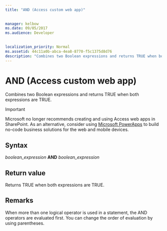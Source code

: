 ```yaml
---
title: "AND (Access custom web app)"
  
  
manager: kelbow
ms.date: 09/05/2017
ms.audience: Developer
 
  
localization_priority: Normal
ms.assetid: 44c11a0b-abca-4ea8-8770-f5c1375d8d76
description: "Combines two Boolean expressions and returns TRUE when both expressions are TRUE."
---
```


# AND (Access custom web app)

Combines two Boolean expressions and returns TRUE when both expressions are TRUE. 
  
> [!IMPORTANT]
> Microsoft no longer recommends creating and using Access web apps in SharePoint. As an alternative, consider using [Microsoft PowerApps](https://powerapps.microsoft.com/en-us/) to build no-code business solutions for the web and mobile devices. 
  
## Syntax

 *boolean_expression* **AND** *boolean_expression* 
  
## Return value

Returns TRUE when both expressions are TRUE.
  
## Remarks

When more than one logical operator is used in a statement, the AND operators are evaluated first. You can change the order of evaluation by using parentheses.
  

